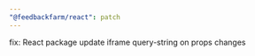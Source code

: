 ```yaml
---
"@feedbackfarm/react": patch
---
```


fix: React package update iframe query-string on props changes
